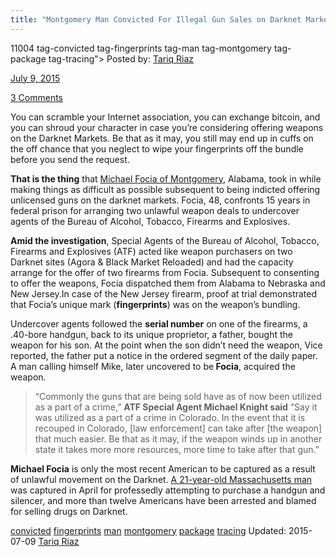 ```yaml
---
title: "Montgomery Man Convicted For Illegal Gun Sales on Darknet Markets"
---
```


11004  tag-convicted tag-fingerprints tag-man tag-montgomery tag-package tag-tracing">
Posted by: <a href="/author/tariqriaz/" title="">Tariq Riaz 

<span>July 9, 2015</span>


<span><a href="/2015/07/09/montgomery-man-convicted-after-tracing-with-fingerprints-on-the-package/#comments">3 Comments</a></span>
</p>

    
<p>You can scramble your Internet association, you can exchange bitcoin, and you can shroud your character in case you&#8217;re considering offering weapons on the Darknet Markets. Be that as it may, you still may end up in cuffs on the off chance that you neglect to wipe your fingerprints off the bundle before you send the request.</p>
<p><strong>That is the thing</strong> that <a href="http://www.justice.gov/usao-mdal/pr/montgomery-man-convicted-illegal-gun-sales-darknet-sites">Michael Focia of Montgomery</a>, Alabama, took in while making things as difficult as possible subsequent to being indicted offering unlicensed guns on the darknet markets. Focia, 48, confronts 15 years in federal prison for arranging two unlawful weapon deals to undercover agents of the Bureau of Alcohol, Tobacco, Firearms and Explosives.</p>
<p><strong>Amid the investigation</strong>, Special Agents of the Bureau of Alcohol, Tobacco, Firearms and Explosives (ATF) acted like weapon purchasers on two Darknet sites (Agora &amp; Black Market Reloaded) and had the capacity arrange for the offer of two firearms from Focia. Subsequent to consenting to offer the weapons, Focia dispatched them from Alabama to Nebraska and New Jersey.In case of the New Jersey firearm, proof at trial demonstrated that Focia&#8217;s unique mark (<strong>fingerprints</strong>) was on the weapon&#8217;s bundling.</p>
<p>Undercover agents followed the <strong>serial number</strong> on one of the firearms, a .40-bore handgun, back to its unique proprietor, a father, bought the weapon for his son. At the point when the son didn&#8217;t need the weapon, Vice reported, the father put a notice in the ordered segment of the daily paper. A man calling himself Mike, later uncovered to be<strong> Focia</strong>, acquired the weapon.</p>
<blockquote><p>&#8220;Commonly the guns that are being sold have as of now been utilized as a part of a crime,&#8221; <strong>ATF Special Agent Michael Knight said</strong> &#8220;Say it was utilized as a part of a crime in Colorado. In the event that it is recouped in Colorado, [law enforcement] can take after [the weapon] that much easier. Be that as it may, if the weapon winds up in another state it takes more more resources, more time to take after that gun.&#8221;</p></blockquote>
<p><strong>Michael Focia</strong> is only the most recent American to be captured as a result of unlawful movement on the Darknet. <a href="http://www.deepdotweb.com/2015/04/03/man-charged-with-btc-purchase-of-firearm-and-silencer-on-darknet/">A 21-year-old Massachusetts man</a> was captured in April for professedly attempting to purchase a handgun and silencer, and more than twelve Americans have been arrested and blamed for selling drugs on Darknet.</p>
</div>
<a href="/tag/convicted/" rel="tag">convicted</a> <a href="/tag/fingerprints/" rel="tag">fingerprints</a> <a href="/tag/man/" rel="tag">man</a> <a href="/tag/montgomery/" rel="tag">montgomery</a> <a href="/tag/package/" rel="tag">package</a> <a href="/tag/tracing/" rel="tag">tracing</a></span> 
Updated: 2015-07-09
<a href="/author/tariqriaz/" title="Posts by Tariq Riaz" rel="author">Tariq Riaz</a></strong></div>
    
